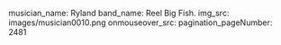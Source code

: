 musician_name: Ryland
band_name: Reel Big Fish.
img_src: images/musician0010.png
onmouseover_src: 
pagination_pageNumber: 2481